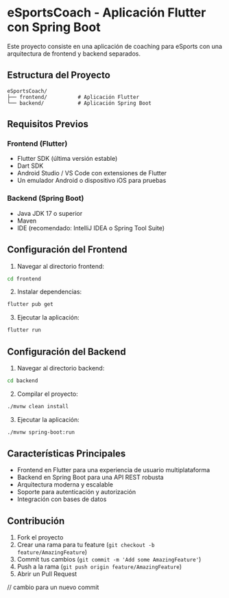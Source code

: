 # eSportsCoach - Aplicación Flutter con Spring Boot

Este proyecto consiste en una aplicación de coaching para eSports con una arquitectura de frontend y backend separados.

## Estructura del Proyecto

```
eSportsCoach/
├── frontend/          # Aplicación Flutter
└── backend/           # Aplicación Spring Boot
```

## Requisitos Previos

### Frontend (Flutter)
- Flutter SDK (última versión estable)
- Dart SDK
- Android Studio / VS Code con extensiones de Flutter
- Un emulador Android o dispositivo iOS para pruebas

### Backend (Spring Boot)
- Java JDK 17 o superior
- Maven
- IDE (recomendado: IntelliJ IDEA o Spring Tool Suite)

## Configuración del Frontend

1. Navegar al directorio frontend:
```bash
cd frontend
```

2. Instalar dependencias:
```bash
flutter pub get
```

3. Ejecutar la aplicación:
```bash
flutter run
```

## Configuración del Backend

1. Navegar al directorio backend:
```bash
cd backend
```

2. Compilar el proyecto:
```bash
./mvnw clean install
```

3. Ejecutar la aplicación:
```bash
./mvnw spring-boot:run
```

## Características Principales

- Frontend en Flutter para una experiencia de usuario multiplataforma
- Backend en Spring Boot para una API REST robusta
- Arquitectura moderna y escalable
- Soporte para autenticación y autorización
- Integración con bases de datos

## Contribución

1. Fork el proyecto
2. Crear una rama para tu feature (`git checkout -b feature/AmazingFeature`)
3. Commit tus cambios (`git commit -m 'Add some AmazingFeature'`)
4. Push a la rama (`git push origin feature/AmazingFeature`)
5. Abrir un Pull Request 

// cambio para un nuevo commit 